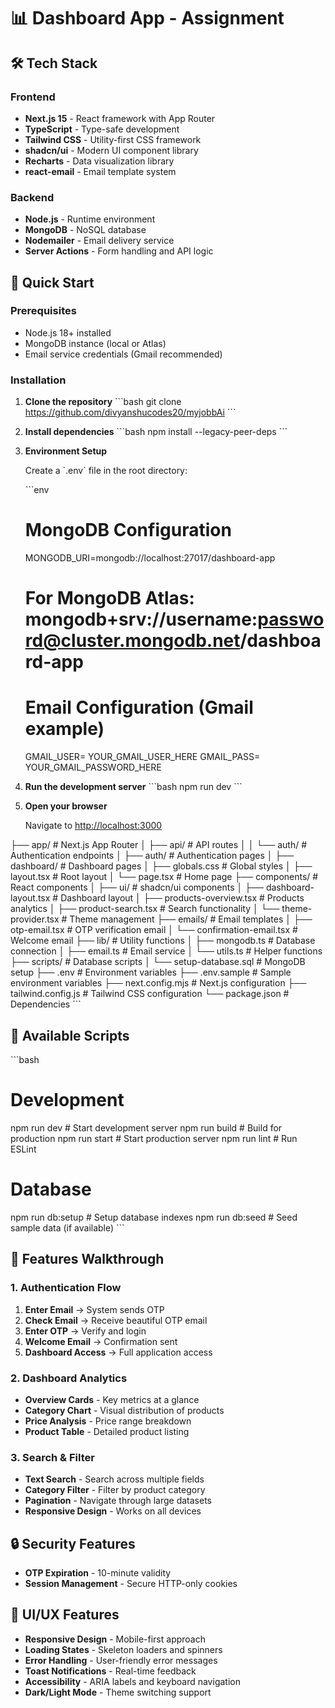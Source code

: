 # 📊 Dashboard App - Assignment

## 🛠 Tech Stack

### Frontend
- **Next.js 15** - React framework with App Router
- **TypeScript** - Type-safe development
- **Tailwind CSS** - Utility-first CSS framework
- **shadcn/ui** - Modern UI component library
- **Recharts** - Data visualization library
- **react-email** - Email template system

### Backend
- **Node.js** - Runtime environment
- **MongoDB** - NoSQL database
- **Nodemailer** - Email delivery service
- **Server Actions** - Form handling and API logic

## 🚀 Quick Start

### Prerequisites

- Node.js 18+ installed
- MongoDB instance (local or Atlas)
- Email service credentials (Gmail recommended)

### Installation

1. **Clone the repository**
   \`\`\`bash
   git clone https://github.com/divyanshucodes20/myjobbAi
   \`\`\`

2. **Install dependencies**
   \`\`\`bash
   npm install --legacy-peer-deps
   \`\`\`

3. **Environment Setup**
   
   Create a \`.env` file in the root directory:
   
   \`\`\`env
   # MongoDB Configuration
   MONGODB_URI=mongodb://localhost:27017/dashboard-app
   # For MongoDB Atlas: mongodb+srv://username:password@cluster.mongodb.net/dashboard-app
   
   # Email Configuration (Gmail example)
   GMAIL_USER= YOUR_GMAIL_USER_HERE
   GMAIL_PASS= YOUR_GMAIL_PASSWORD_HERE   

5. **Run the development server**
   \`\`\`bash
   npm run dev
   \`\`\`

6. **Open your browser**
   
   Navigate to [http://localhost:3000](http://localhost:3000)

├── app/                          # Next.js App Router
│   ├── api/                      # API routes
│   │   └── auth/                 # Authentication endpoints
│   ├── auth/                     # Authentication pages
│   ├── dashboard/                # Dashboard pages
│   ├── globals.css               # Global styles
│   ├── layout.tsx                # Root layout
│   └── page.tsx                  # Home page
├── components/                   # React components
│   ├── ui/                       # shadcn/ui components
│   ├── dashboard-layout.tsx      # Dashboard layout
│   ├── products-overview.tsx     # Products analytics
│   ├── product-search.tsx        # Search functionality
│   └── theme-provider.tsx        # Theme management
├── emails/                       # Email templates
│   ├── otp-email.tsx            # OTP verification email
│   └── confirmation-email.tsx   # Welcome email
├── lib/                         # Utility functions
│   ├── mongodb.ts               # Database connection
│   ├── email.ts                 # Email service
│   └── utils.ts                 # Helper functions
├── scripts/                     # Database scripts
│   └── setup-database.sql       # MongoDB setup
├── .env               # Environment variables
├── .env.sample                   # Sample environment variables
├── next.config.mjs              # Next.js configuration
├── tailwind.config.js           # Tailwind CSS configuration
└── package.json                 # Dependencies
\`\`\`

## 🔧 Available Scripts

\`\`\`bash
# Development
npm run dev          # Start development server
npm run build        # Build for production
npm run start        # Start production server
npm run lint         # Run ESLint

# Database
npm run db:setup     # Setup database indexes
npm run db:seed      # Seed sample data (if available)
\`\`\`

## 🎯 Features Walkthrough

### 1. Authentication Flow
1. **Enter Email** → System sends OTP
2. **Check Email** → Receive beautiful OTP email
3. **Enter OTP** → Verify and login
4. **Welcome Email** → Confirmation sent
5. **Dashboard Access** → Full application access

### 2. Dashboard Analytics
- **Overview Cards** - Key metrics at a glance
- **Category Chart** - Visual distribution of products
- **Price Analysis** - Price range breakdown
- **Product Table** - Detailed product listing

### 3. Search & Filter
- **Text Search** - Search across multiple fields
- **Category Filter** - Filter by product category
- **Pagination** - Navigate through large datasets
- **Responsive Design** - Works on all devices

## 🔒 Security Features

- **OTP Expiration** - 10-minute validity
- **Session Management** - Secure HTTP-only cookies

## 🎨 UI/UX Features

- **Responsive Design** - Mobile-first approach
- **Loading States** - Skeleton loaders and spinners
- **Error Handling** - User-friendly error messages
- **Toast Notifications** - Real-time feedback
- **Accessibility** - ARIA labels and keyboard navigation
- **Dark/Light Mode** - Theme switching support